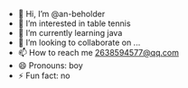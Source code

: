 - 👋 Hi, I’m @an-beholder
- 👀 I’m interested in table tennis
- 🌱 I’m currently learning java
- 💞️ I’m looking to collaborate on ...
- 📫 How to reach me 2638594577@qq.com
- 😄 Pronouns: boy
- ⚡ Fun fact: no

<!---
an-beholder/an-beholder is a ✨ special ✨ repository because its `README.md` (this file) appears on your GitHub profile.
You can click the Preview link to take a look at your changes.
--->
